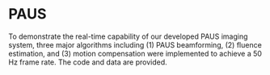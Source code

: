 # PAUS
To demonstrate the real-time capability of our developed PAUS imaging system, three major algorithms including (1) PAUS beamforming, (2) fluence estimation, and (3) motion compensation were implemented to achieve a 50 Hz frame rate. The code and data are provided.

